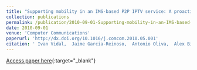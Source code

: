 ```yaml
---
title: "Supporting mobility in an IMS-based P2P IPTV service: A proactive context transfer mechanism"
collection: publications
permalink: /publication/2010-09-01-Supporting-mobility-in-an-IMS-based-P2P-IPTV-service-A-proactive-context-transfer-mechanism
date: 2010-09-01
venue: 'Computer Communications'
paperurl: 'http://dx.doi.org/10.1016/j.comcom.2010.05.001'
citation: ' Ivan Vidal,  Jaime Garcia-Reinoso,  Antonio Oliva,  Alex Bikfalvi,  Ignacio Soto, &quot;Supporting mobility in an IMS-based P2P IPTV service: A proactive context transfer mechanism.&quot; Computer Communications, 2010.'
---
```

[Access paper here](http://dx.doi.org/10.1016/j.comcom.2010.05.001){:target="_blank"}
